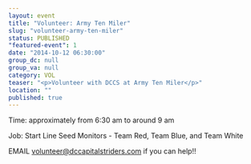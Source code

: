 ```yaml
---
layout: event
title: "Volunteer: Army Ten Miler"
slug: "volunteer-army-ten-miler"
status: PUBLISHED
"featured-event": 1
date: "2014-10-12 06:30:00"
group_dc: null
group_va: null
category: VOL
teaser: "<p>Volunteer with DCCS at Army Ten Miler</p>"
location: ""
published: true
---
```


Time: approximately from 6:30 am to around 9 am

Job: Start Line Seed Monitors - Team Red, Team Blue, and Team White

EMAIL volunteer@dccapitalstriders.com if you can help!!
